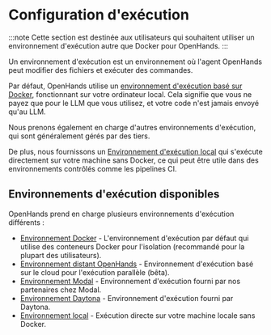 # Configuration d'exécution

:::note
Cette section est destinée aux utilisateurs qui souhaitent utiliser un environnement d'exécution autre que Docker pour OpenHands.
:::

Un environnement d'exécution est un environnement où l'agent OpenHands peut modifier des fichiers et exécuter des commandes.

Par défaut, OpenHands utilise un [environnement d'exécution basé sur Docker](./runtimes/docker), fonctionnant sur votre ordinateur local.
Cela signifie que vous ne payez que pour le LLM que vous utilisez, et votre code n'est jamais envoyé qu'au LLM.

Nous prenons également en charge d'autres environnements d'exécution, qui sont généralement gérés par des tiers.

De plus, nous fournissons un [Environnement d'exécution local](./runtimes/local) qui s'exécute directement sur votre machine sans Docker,
ce qui peut être utile dans des environnements contrôlés comme les pipelines CI.

## Environnements d'exécution disponibles

OpenHands prend en charge plusieurs environnements d'exécution différents :

- [Environnement Docker](./runtimes/docker.md) - L'environnement d'exécution par défaut qui utilise des conteneurs Docker pour l'isolation (recommandé pour la plupart des utilisateurs).
- [Environnement distant OpenHands](./runtimes/remote.md) - Environnement d'exécution basé sur le cloud pour l'exécution parallèle (bêta).
- [Environnement Modal](./runtimes/modal.md) - Environnement d'exécution fourni par nos partenaires chez Modal.
- [Environnement Daytona](./runtimes/daytona.md) - Environnement d'exécution fourni par Daytona.
- [Environnement local](./runtimes/local.md) - Exécution directe sur votre machine locale sans Docker.